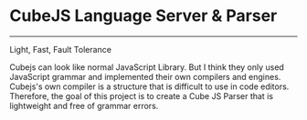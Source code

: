 # CubeJS Language Server & Parser

----
Light, Fast, Fault Tolerance 



Cubejs can look like normal JavaScript Library. But I think they only used JavaScript grammar and implemented their own compilers and engines. 
Cubejs's own compiler is a structure that is difficult to use in code editors. Therefore, the goal of this project is to create a Cube JS Parser that is lightweight and free of grammar errors.

